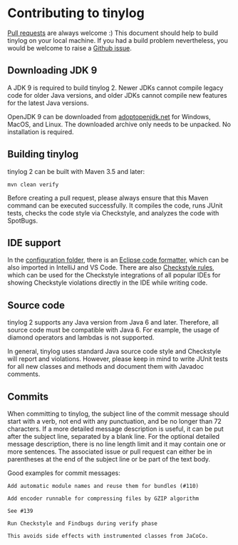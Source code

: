 # Contributing to tinylog

[Pull requests](https://github.com/tinylog-org/tinylog/pulls) are always welcome :) This document should help to build tinylog on your local machine. If you had a build problem nevertheless, you would be welcome to raise a [Github issue](https://github.com/tinylog-org/tinylog/issues/new?assignees=&labels=question&template=question.md&title=).

## Downloading JDK 9

A JDK 9 is required to build tinylog 2. Newer JDKs cannot compile legacy code for older Java versions, and older JDKs cannot compile new features for the latest Java versions.

OpenJDK 9 can be downloaded from [adoptopenjdk.net](https://adoptopenjdk.net/releases.html?variant=openjdk9&jvmVariant=hotspot) for Windows, MacOS, and Linux. The downloaded archive only needs to be unpacked. No installation is required.

## Building tinylog

tinylog 2 can be built with Maven 3.5 and later:

```
mvn clean verify
```

Before creating a pull request, please always ensure that this Maven command can be executed successfully. It compiles the code, runs JUnit tests, checks the code style via Checkstyle, and analyzes the code with SpotBugs.

## IDE support

In the [configuration folder](./configuration), there is an [Eclipse code formatter](./configuration/formatter.xml), which can be also imported in IntelliJ and VS Code. There are also [Checkstyle rules](./configuration/checkstyle-rules.xml), which can be used for the Checkstyle integrations of all popular IDEs for showing Checkstyle violations directly in the IDE while writing code.

## Source code

tinylog 2 supports any Java version from Java 6 and later. Therefore, all source code must be compatible with Java 6. For example, the usage of diamond operators and lambdas is not supported.

In general, tinylog uses standard Java source code style and Checkstyle will report and violations. However, please keep in mind to write JUnit tests for all new classes and methods and document them with Javadoc comments.

## Commits

When committing to tinylog, the subject line of the commit message should start with a verb, not end with any punctuation, and be no longer than 72 characters. If a more detailed message description is useful, it can be put after the subject line, separated by a blank line. For the optional detailed message description, there is no line length limit and it may contain one or more sentences. The associated issue or pull request can either be in parentheses at the end of the subject line or be part of the text body.

Good examples for commit messages:

```
Add automatic module names and reuse them for bundles (#110)
```

```
Add encoder runnable for compressing files by GZIP algorithm

See #139
```

```
Run Checkstyle and Findbugs during verify phase

This avoids side effects with instrumented classes from JaCoCo.
```
